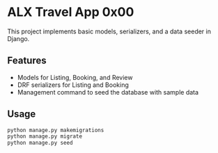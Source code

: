 # ALX Travel App 0x00

This project implements basic models, serializers, and a data seeder in Django.

## Features

- Models for Listing, Booking, and Review
- DRF serializers for Listing and Booking
- Management command to seed the database with sample data

## Usage

```bash
python manage.py makemigrations
python manage.py migrate
python manage.py seed
```
